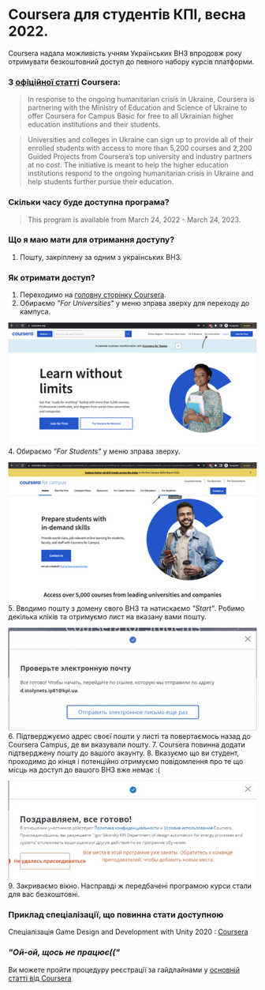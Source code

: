 # Coursera для студентів КПІ, весна 2022.
Coursera надала можливість учням Українських ВНЗ впродовж року отримувати безкоштовний доступ до певного набору курсів платформи.

### З [офіційної статті](https://www.coursera.support/s/article/000001666-Coursera-for-Ukraine-Initiative?language=en_US) Coursera: 
> In response to the ongoing humanitarian crisis in Ukraine, Coursera is partnering with the Ministry of Education and Science of Ukraine to offer Coursera for 
Campus Basic for free to all Ukrainian higher education institutions and their students.

> Universities and colleges in Ukraine can sign up to provide all of their enrolled students with access to more than 5,200 courses and 2,200 Guided Projects 
from Coursera’s top university and industry partners at no cost.
The initiative is meant to help the higher education institutions respond to the ongoing humanitarian crisis in Ukraine and help students further pursue their education.

### Скільки часу буде доступна програма?
>This program is available from March 24, 2022 - March 24, 2023.
 
### Що я маю мати для отримання доступу? 
1. Пошту, закріплену за одним з українських ВНЗ.

### Як отримати доступ?
1. Переходимо на [головну сторінку Coursera](https://www.coursera.org/).
2. Обираємо _"For Universities"_ у меню зправа зверху для переходу до кампуса.

![](sources/main-page.png)
4. Обираємо _"For Students"_ у меню зправа зверху.

![](sources/campus-page.png)
5. Вводимо пошту з домену свого ВНЗ та натискаємо _"Start"_. Робимо декілька кліків та отримуємо лист на вказану вами пошту.

![](sources/email-confirmation.png)
6. Підтверджуємо адрес своєї пошти у листі та повертаємось назад до Coursera Campus, де ви вказували пошту. 
7. Coursera повинна додати підтверджену пошту до вашого акаунту.
8. Вказуємо що ви студент, проходимо до кінця і потенційно отримуємо повідомлення про те що місць на доступ до вашого ВНЗ вже немає :(

![](sources/uni-rejection.jpg)
9. Закриваємо вікно. Насправді ж передбачені програмою курси стали для вас безкоштовні. 

### Приклад спеціалізації, що повинна стати доступною
Спеціалізація Game Design and Development with Unity 2020 : [Coursera](https://www.coursera.org/specializations/game-design-and-development#courses)

### _"Ой-ой, щось не працює(("_
Ви можете пройти процедуру реєстрації за гайдлайнами у [основній статті від Coursera](https://www.coursera.support/s/article/000001666-Coursera-for-Ukraine-Initiative?language=en_US#sign-up)
